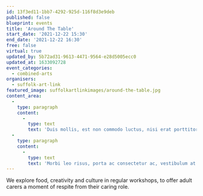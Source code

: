 ```yaml
---
id: 13f3ed11-1bb7-4292-925d-116f8d3e9deb
published: false
blueprint: events
title: 'Around The Table'
start_date: '2021-12-22 15:30'
end_date: '2021-12-22 16:30'
free: false
virtual: true
updated_by: 5b72ad31-9613-4471-9564-e28d5005ecc0
updated_at: 1633092728
event_categories:
  - combined-arts
organisers:
  - suffolk-art-link
featured_image: suffolkartlinkimages/around-the-table.jpg
content_area:
  -
    type: paragraph
    content:
      -
        type: text
        text: 'Duis mollis, est non commodo luctus, nisi erat porttitor ligula, eget lacinia odio sem nec elit. Vivamus sagittis lacus vel augue laoreet rutrum faucibus dolor auctor. Donec ullamcorper nulla non metus auctor fringilla. Donec ullamcorper nulla non metus auctor fringilla.'
  -
    type: paragraph
    content:
      -
        type: text
        text: 'Morbi leo risus, porta ac consectetur ac, vestibulum at eros. Nullam id dolor id nibh ultricies vehicula ut id elit. Sed posuere consectetur est at lobortis. Nullam quis risus eget urna mollis ornare vel eu leo. Lorem ipsum dolor sit amet, consectetur adipiscing elit. Cras mattis consectetur purus sit amet fermentum.'
---
```

We explore food, creativity and culture in regular workshops, to offer adult carers a moment of respite from their caring role.